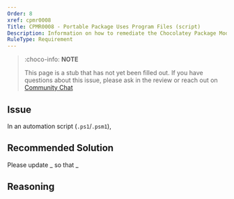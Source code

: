 ```yaml
---
Order: 8
xref: cpmr0008
Title: CPMR0008 - Portable Package Uses Program Files (script)
Description: Information on how to remediate the Chocolatey Package Moderation Rule 0008
RuleType: Requirement
---
```


<?! Include "../../../../../shared/package-validator-rule-requirement.txt" /?>

> :choco-info: **NOTE**
>
> This page is a stub that has not yet been filled out. If you have questions about this issue, please ask in the review or reach out on [Community Chat](https://ch0.co/community)

## Issue

In an automation script (`.ps1`/`.psm1`),

## Recommended Solution

Please update _ so that _

## Reasoning
